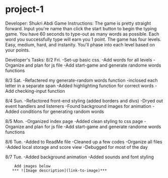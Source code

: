 # project-1
Developer: Shukri Abdi
Game Instructions:
The game is pretty straight forward. Input you're name than click the start button to begin the typing game. You have 60 seconds to type-out as many words as possible. Each word you successfully type will earn you 1 point. The game has four levels. Easy, medium, hard, and instanity. You'll phase into each level based on your points. 


Developer's Tasks: 
8/2
Fri.    -Set-up basic css.
        -Add words for all levels
        -Organize and plan for js file
        -Add start-game and generate randome words functions

8/3
Sat.    -Refactered my generate-random words function
        -inclosed each letter in a separate span
        -Added highlighting function for correct words
        -Add checking-input function

8/4
Sun.    -Refactored front-end styling (added borders and divs)
        -Dryed out event handlers and listeners
        -Found background images for animation
        -Added conditions for generating random words

8/5
Mon.    -Organized index page
        -Added clean styling to css page
        -Organize and plan for js file
        -Add start-game and generate randome words functions

8/6
Tue.    -Added to ReadMe file
        -Cleaned up a few codes
        -Organize all files
        -Added local storage and score view
        -Debugged for most of the day

8/7
Tue.    -Added background animation
        -Added sounds and font styling


        Add images below
       *** ![Image description](link-to-image)***